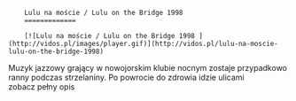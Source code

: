 
        Lulu na moście / Lulu on the Bridge 1998 
        =============
        
        [![Lulu na moście / Lulu on the Bridge 1998 ](http://vidos.pl/images/player.gif)](http://vidos.pl/lulu-na-moscie-lulu-on-the-bridge-1998)
        
        
 Muzyk jazzowy grający w nowojorskim klubie nocnym zostaje przypadkowo ranny podczas strzelaniny. Po powrocie do zdrowia idzie ulicami zobacz pełny opis
    
